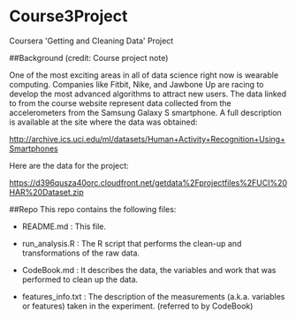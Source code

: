 # Course3Project
Coursera 'Getting and Cleaning Data' Project

##Background
(credit: Course project note)

One of the most exciting areas in all of data science right now is wearable computing. Companies like Fitbit, Nike, and Jawbone Up are racing to develop the most advanced algorithms to attract new users. The data linked to from the course website represent data collected from the accelerometers from the Samsung Galaxy S smartphone. A full description is available at the site where the data was obtained: 

http://archive.ics.uci.edu/ml/datasets/Human+Activity+Recognition+Using+Smartphones 

Here are the data for the project: 

https://d396qusza40orc.cloudfront.net/getdata%2Fprojectfiles%2FUCI%20HAR%20Dataset.zip 

##Repo
This repo contains the following files:

- README.md : 
This file.

- run_analysis.R : 
The R script that performs the clean-up and transformations of the raw data.

- CodeBook.md : 
It describes the data, the variables and work that was performed to clean up the data.

- features_info.txt : 
The description of the measurements (a.k.a. variables or features) taken in the experiment. (referred to by CodeBook)
